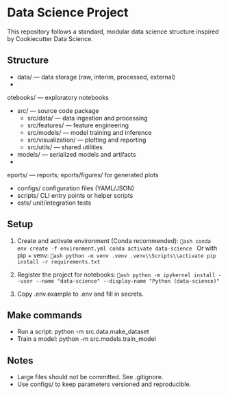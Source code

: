 ﻿# Data Science Project

This repository follows a standard, modular data science structure inspired by Cookiecutter Data Science.

## Structure
- data/ — data storage (raw, interim, processed, external)
- 
otebooks/ — exploratory notebooks
- src/ — source code package
  - src/data/ — data ingestion and processing
  - src/features/ — feature engineering
  - src/models/ — model training and inference
  - src/visualization/ — plotting and reporting
  - src/utils/ — shared utilities
- models/ — serialized models and artifacts
- eports/ — reports; eports/figures/ for generated plots
- configs/  configuration files (YAML/JSON)
- scripts/  CLI entry points or helper scripts
- 	ests/  unit/integration tests

## Setup
1. Create and activate environment (Conda recommended):
   `ash
   conda env create -f environment.yml
   conda activate data-science
   `
   Or with pip + venv:
   `ash
   python -m venv .venv
   .venv\\Scripts\\activate
   pip install -r requirements.txt
   `

2. Register the project for notebooks:
   `ash
   python -m ipykernel install --user --name "data-science" --display-name "Python (data-science)"
   `

3. Copy .env.example to .env and fill in secrets.

## Make commands
- Run a script: python -m src.data.make_dataset
- Train a model: python -m src.models.train_model

## Notes
- Large files should not be committed. See .gitignore.
- Use configs/ to keep parameters versioned and reproducible.
